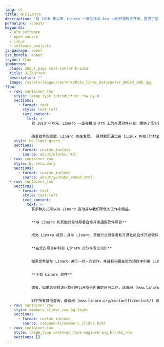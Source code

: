 ```yaml
---
lang: ch
title: 关于Linaro
description: "自 2010 年以来，Linaro 一直在推动 Arm 上的开源软件开发，提供了坚实的创新基础所需的工具、Linux 内核质量和安全性。 我们是 Arm 软件专家，他们与行业领导者合作开展共同项目，提供标准化和差异化基础。 在通用软件上进行协作有助于减少整体碎片化，使成员公司能够加快上市时间并降低总体开发成本。"
permalink: /about/
keywords:
  - Arm software
  - open source
  - linux
  - software projects
js-package: about
css_bundle: about
layout: flow
jumbotron:
  class: about_page text-center h-auto
  title: 关于Linaro
  description: ""
  image: /assets/images/content/Dots_lines_datacenter_UNDER_2MB.jpg
flow:
  - row: container_row
    style: large_type introduction_row py-0
    sections:
      - format: text
        style: text-left
        text_content:
          text: >-
            自 2010 年以来，Linaro 一直在推动 Arm 上的开源软件开发，提供了坚实的创新基础所需的工具、Linux 内核质量和安全性。 Linaro 与成员公司和开源社区合作，维护 Arm 软件生态系统并为 Arm 架构开辟新市场。


            随着技术的发展，Linaro 也在发展。 虽然我们通过在 [Linux 内核](https://www.linaro.org/core-technologies/linux-kernel/)、[工具链](https://www.linaro.org/core-technologies/toolchain/)、[安全](https://www.linaro.org/core-technologies/security/)和[持续集成测试](https://www.linaro.org/core-technologies/testing-and-ci/)，我们还在多个市场开展工作以支持 Arm 技术。 其中包括 [汽车、物联网和边缘设备](https://www.linaro.org/automotive-iot-and-edge-devices/)、[客户端设备](https://www.linaro.org/client-devices/) 和 [云计算和服务器](https://www.linaro.org/cloud-computing-and-servers/)。
    style: bg-light-green
    sections:
      - format: custom_include
        source: about/blocks.html
  - row: container_row
    style: bg-secondary
    sections:
      - format: custom_include
        source: about/youtube_embed.html
  - row: container_row
    sections:
      - format: text
        style: text-left
        text_content:
          text: >-
            有多种方式可以与 Linaro 互动并从我们所做的工作中受益。


            **与 Linaro 和其他行业领导者合作开发通用软件项目**


            成为 Linaro 成员，并与 Linaro、其他行业领导者和开源社区合作开发软件项目，以提供标准化并帮助加速 Arm 的新技术。 您可以选择三个级别的会员资格 - 核心、俱乐部和团体（Linaro 有四个细分群体 - Linaro 消费者组、Linaro 数据中心和云组、Linaro 边缘和雾计算组以及 Linaro 物联网和嵌入式组）。 有关 Linaro 会员资格、如何参与项目以及我们的会员在会员资格中看到的价值的更多信息，请访问 [www.linaro.org/membership](/membership/)。


            **在您的项目中利用 Linaro 的软件专业知识**


            如果您希望与 Linaro 进行一对一的合作，并且有兴趣在您的项目中利用 Linaro 的 Arm 软件专业知识，请访问 [www.linaro.org/services](/services/) 与 Linaro 开发人员服务部交谈 . 与我们的服务团队合作，您可以利用 Linaro 的 Arm 软件专业知识和经验，与开源社区合作并成为开源社区的一部分。


            **下载 Linaro 软件**


            或者，如果您只想访问我们在公开场合所做的任何工作，请访问 [www.linaro.org/downloads](/downloads/)。 在下载页面上，我们上传了我们认为对社区有益的所有软件。


            对于所有其他查询，请访问 [www.linaro.org/contact](/contact/) 或 [下载 Linaro 简介](https://linaro.co/introduction-to-linaro)。
  - row: container_row
    style: members_slider_row bg-light
    sections:
      - format: custom_include
        source: components/members_slider.html
  - row: container_row
    style: large_type centered_type engineering_blocks_row
    sections: []
---
```

